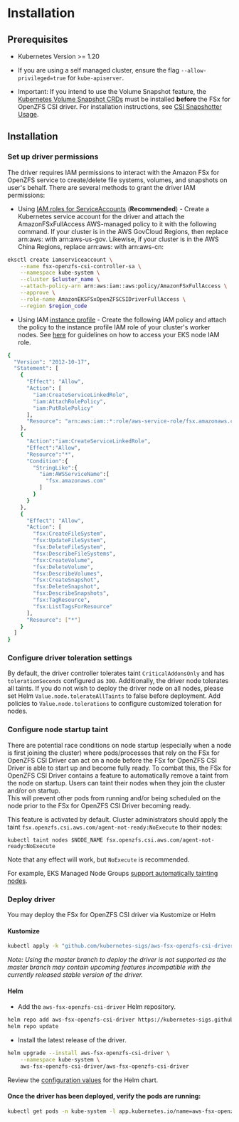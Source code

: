 # Installation

## Prerequisites

* Kubernetes Version >= 1.20

* If you are using a self managed cluster, ensure the flag `--allow-privileged=true` for `kube-apiserver`.

* Important: If you intend to use the Volume Snapshot feature, the [Kubernetes Volume Snapshot CRDs](https://github.com/kubernetes-csi/external-snapshotter/tree/master/client/config/crd) must be installed **before** the FSx for OpenZFS CSI driver. For installation instructions, see [CSI Snapshotter Usage](https://github.com/kubernetes-csi/external-snapshotter#usage).

## Installation
### Set up driver permissions
The driver requires IAM permissions to interact with the Amazon FSx for OpenZFS service to create/delete file systems, volumes, and snapshots on user's behalf. 
There are several methods to grant the driver IAM permissions:
* Using [IAM roles for ServiceAccounts](https://docs.aws.amazon.com/eks/latest/userguide/iam-roles-for-service-accounts.html) (**Recommended**) - Create a Kubernetes service account for the driver and attach the AmazonFSxFullAccess AWS-managed policy to it with the following command. If your cluster is in the AWS GovCloud Regions, then replace arn:aws: with arn:aws-us-gov. Likewise, if your cluster is in the AWS China Regions, replace arn:aws: with arn:aws-cn:
```sh
eksctl create iamserviceaccount \
    --name fsx-openzfs-csi-controller-sa \
    --namespace kube-system \
    --cluster $cluster_name \
    --attach-policy-arn arn:aws:iam::aws:policy/AmazonFSxFullAccess \
    --approve \
    --role-name AmazonEKSFSxOpenZFSCSIDriverFullAccess \
    --region $region_code
```

* Using IAM [instance profile](https://docs.aws.amazon.com/IAM/latest/UserGuide/id_roles_use_switch-role-ec2_instance-profiles.html) - Create the following IAM policy and attach the policy to the instance profile IAM role of your cluster's worker nodes. 
See [here](https://docs.aws.amazon.com/eks/latest/userguide/create-node-role.html) for guidelines on how to access your EKS node IAM role.
```sh
{
  "Version": "2012-10-17",
  "Statement": [
    {
      "Effect": "Allow",
      "Action": [
        "iam:CreateServiceLinkedRole",
        "iam:AttachRolePolicy",
        "iam:PutRolePolicy"
      ],
      "Resource": "arn:aws:iam::*:role/aws-service-role/fsx.amazonaws.com/*"
    },
    {
      "Action":"iam:CreateServiceLinkedRole",
      "Effect":"Allow",
      "Resource":"*",
      "Condition":{
        "StringLike":{
          "iam:AWSServiceName":[
            "fsx.amazonaws.com"
          ]
        }
      }
    },
    {
      "Effect": "Allow",
      "Action": [
        "fsx:CreateFileSystem",
        "fsx:UpdateFileSystem",
        "fsx:DeleteFileSystem",
        "fsx:DescribeFileSystems",
        "fsx:CreateVolume",
        "fsx:DeleteVolume",
        "fsx:DescribeVolumes",
        "fsx:CreateSnapshot",
        "fsx:DeleteSnapshot",
        "fsx:DescribeSnapshots",
        "fsx:TagResource",
        "fsx:ListTagsForResource"
      ],
      "Resource": ["*"]
    }
  ]
}
```

### Configure driver toleration settings
By default, the driver controller tolerates taint `CriticalAddonsOnly` and has `tolerationSeconds` configured as `300`. 
Additionally, the driver node tolerates all taints. 
If you do not wish to deploy the driver node on all nodes, please set Helm `Value.node.tolerateAllTaints` to false before deployment. 
Add policies to `Value.node.tolerations` to configure customized toleration for nodes.

### Configure node startup taint
There are potential race conditions on node startup (especially when a node is first joining the cluster) 
where pods/processes that rely on the FSx for OpenZFS CSI Driver can act on a node before the FSx for OpenZFS CSI Driver is able to start up and become fully ready. 
To combat this, the FSx for OpenZFS CSI Driver contains a feature to automatically remove a taint from the node on startup. 
Users can taint their nodes when they join the cluster and/or on startup.  
This will prevent other pods from running and/or being scheduled on the node prior to the FSx for OpenZFS CSI Driver becoming ready.

This feature is activated by default. Cluster administrators should apply the taint `fsx.openzfs.csi.aws.com/agent-not-ready:NoExecute` to their nodes:
```shell
kubectl taint nodes $NODE_NAME fsx.openzfs.csi.aws.com/agent-not-ready:NoExecute
```
Note that any effect will work, but `NoExecute` is recommended. 

For example, EKS Managed Node Groups [support automatically tainting nodes](https://docs.aws.amazon.com/eks/latest/userguide/node-taints-managed-node-groups.html).

### Deploy driver
You may deploy the FSx for OpenZFS CSI driver via Kustomize or Helm

#### Kustomize
```sh
kubectl apply -k "github.com/kubernetes-sigs/aws-fsx-openzfs-csi-driver/deploy/kubernetes/overlays/stable/?ref=release-0.1"
```

*Note: Using the master branch to deploy the driver is not supported as the master branch may contain upcoming features incompatible with the currently released stable version of the driver.*

#### Helm
- Add the `aws-fsx-openzfs-csi-driver` Helm repository.
```sh
helm repo add aws-fsx-openzfs-csi-driver https://kubernetes-sigs.github.io/aws-fsx-openzfs-csi-driver
helm repo update
```

- Install the latest release of the driver.
```sh
helm upgrade --install aws-fsx-openzfs-csi-driver \
    --namespace kube-system \
    aws-fsx-openzfs-csi-driver/aws-fsx-openzfs-csi-driver
```

Review the [configuration values](https://github.com/kubernetes-sigs/aws-fsx-openzfs-csi-driver/blob/master/charts/aws-fsx-openzfs-csi-driver/values.yaml) for the Helm chart.

#### Once the driver has been deployed, verify the pods are running:
```sh
kubectl get pods -n kube-system -l app.kubernetes.io/name=aws-fsx-openzfs-csi-driver
```
